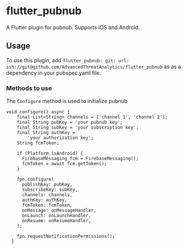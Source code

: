 # flutter_pubnub

A Flutter plugin for pubnub. Supports iOS and Android.

## Usage
To use this plugin, add 
```flutter_pubnub: git: url: ssh://git@github.com/AdvancedThreatAnalytics/flutter_pubnub```
as as a dependency in your pubspec.yaml file.

### Methods to use 

The `Configure` method is used to initialize pubnub 

```
void configure() async {
    final List<String> channels = ['channel 1', 'channel 2'];
    final String pubKey = 'your pubnub key';
    final String subKey = 'your subscription key';
    final String authKey =
        'your authorization key';
    String fcmToken;

    if (Platform.isAndroid) {
      FirebaseMessaging fcm = FirebaseMessaging();
      fcmToken = await fcm.getToken();
    }

    fpn.configure(
      publishKey: pubKey,
      subscribeKey: subKey,
      channels: channels,
      authKey: authKey,
      fcmToken: fcmToken,
      onMessage: onMessageHandler,
      onLaunch: onLaunchHandler,
      onResume: onResumeHandler,
    );

    fpn.requestNotificationPermissions();
  }
  ```
